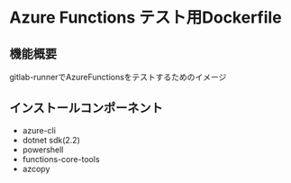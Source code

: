 # Azure Functions テスト用Dockerfile

## 機能概要
gitlab-runnerでAzureFunctionsをテストするためのイメージ

## インストールコンポーネント
- azure-cli
- dotnet sdk(2.2)
- powershell
- functions-core-tools
- azcopy

